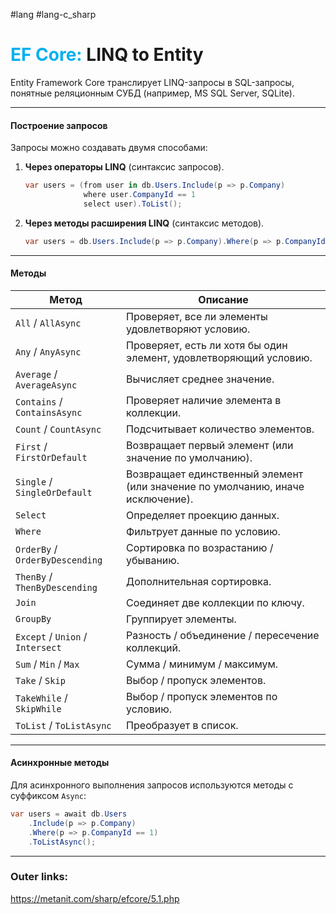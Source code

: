 #lang #lang-c_sharp 
# <font color="#00b0f0">EF Core:</font> LINQ to Entity

Entity Framework Core транслирует LINQ-запросы в SQL-запросы, понятные реляционным СУБД (например, MS SQL Server, SQLite).  

---
#### **Построение запросов**  
Запросы можно создавать двумя способами:  
1. **Через операторы LINQ** (синтаксис запросов).  
	```csharp
	var users = (from user in db.Users.Include(p => p.Company)
	             where user.CompanyId == 1
	             select user).ToList();
	```
2. **Через методы расширения LINQ** (синтаксис методов).  
	```csharp
	var users = db.Users.Include(p => p.Company).Where(p => p.CompanyId == 1).ToList();
	```

---
#### **Методы**  
| Метод | Описание |
|--------|------------|
| `All` / `AllAsync` | Проверяет, все ли элементы удовлетворяют условию. |
| `Any` / `AnyAsync` | Проверяет, есть ли хотя бы один элемент, удовлетворяющий условию. |
| `Average` / `AverageAsync` | Вычисляет среднее значение. |
| `Contains` / `ContainsAsync` | Проверяет наличие элемента в коллекции. |
| `Count` / `CountAsync` | Подсчитывает количество элементов. |
| `First` / `FirstOrDefault` | Возвращает первый элемент (или значение по умолчанию). |
| `Single` / `SingleOrDefault` | Возвращает единственный элемент (или значение по умолчанию, иначе исключение). |
| `Select` | Определяет проекцию данных. |
| `Where` | Фильтрует данные по условию. |
| `OrderBy` / `OrderByDescending` | Сортировка по возрастанию / убыванию. |
| `ThenBy` / `ThenByDescending` | Дополнительная сортировка. |
| `Join` | Соединяет две коллекции по ключу. |
| `GroupBy` | Группирует элементы. |
| `Except` / `Union` / `Intersect` | Разность / объединение / пересечение коллекций. |
| `Sum` / `Min` / `Max` | Сумма / минимум / максимум. |
| `Take` / `Skip` | Выбор / пропуск элементов. |
| `TakeWhile` / `SkipWhile` | Выбор / пропуск элементов по условию. |
| `ToList` / `ToListAsync` | Преобразует в список. |

---

#### **Асинхронные методы**  
Для асинхронного выполнения запросов используются методы с суффиксом `Async`:  
```csharp
var users = await db.Users
    .Include(p => p.Company)
    .Where(p => p.CompanyId == 1)
    .ToListAsync();
```

---
### Outer links:
https://metanit.com/sharp/efcore/5.1.php